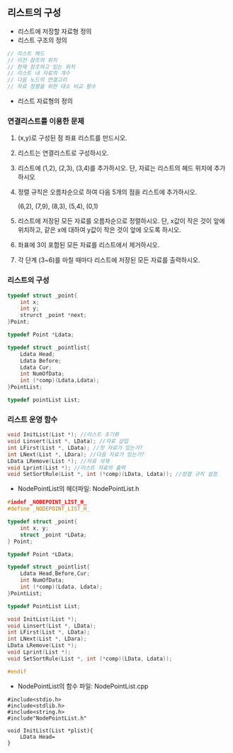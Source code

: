 ## 리스트의 구성

- 리스트에 저장할 자료형 정의
- 리스트 구조의 정의

```c
// 리스트 헤드
// 이전 참조의 위치
// 현재 참조하고 있는 위치
// 리스트 내 자료의 개수
// 다음 노드의 연결고리
// 자료 정렬을 위한 대소 비교 함수
```

- 리스트 자료형의 정의

### 연결리스트를 이용한 문제

1. (x,y)로 구성된 점 좌표 리스트를 만드시오.

2. 리스트는 연결리스트로 구성하시오.

3. 리스트에 (1,2), (2,3), (3,4)를 추가하시오. 단, 자료는 리스트의 헤드 위치에 추가하시오

4. 정렬 규칙은 오름차순으로 하여 다음 5개의 점을 리스트에 추가하시오.

   (6,2), (7,9), (8,3), (5,4), (0,1)

5. 리스트에 저장된 모든 자료를 오름차순으로 정렬하시오. 단, x값이 작은 것이 앞에 위치하고, 같은 x에 대하여 y값이 작은 것이 앞에 오도록 하시오.

6. 좌표에 3이 포함된 모든 자료를 리스트에서 제거하시오.

7. 각 단계 (3~6)를 마칠 때마다 리스트에 저장된 모든 자료를 출력하시오.

### 리스트의 구성

```c
typedef struct _point{
	int x;
	int y;
	strurct _point *next;
}Point;

typedef Point *Ldata;

typedef struct _pointlist{
	Ldata Head;
	Ldata Before;
	Ldata Cur;
	int NumOfData;
	int (*comp)(Ldata,Ldata);
}PointList;

typedef pointList List;
```

### 리스트 운영 함수

```c
void InitList(List *); //리스트 초기화
void Linsert(List *, LData); //자료 삽입
int LFirst(List *, LData); //첫 자료가 있는가?
int LNext(List *, LDara); //다음 자료가 있는가?
LData LRemove(List *); //자료 삭제
void Lprint(List *); //리스트 자료의 출력
void SetSortRule(List *, int (*comp)(LData, Ldata)); //정렬 규칙 설정
```

- NodePointList의 헤더파일: NodePointList.h

```c
#indef _NODEPOINT_LIST_H_
#define _NODEPOINT_LIST_H_

typedef struct _point{
	int x, y;
	struct _point *LData;
} Point;

typedef Point *LData;

typedef struct _pointlist{
	Ldata Head,Before,Cur;
	int NumOfData;
	int (*comp)(Ldata, Ldata);
}PointList;

typedef PointList List;

void InitList(List *);
void Linsert(List *, LData);
int LFirst(List *, LData);
int LNext(List *, LDara);
LData LRemove(List *);
void Lprint(List *);
void SetSortRule(List *, int (*comp)(LData, Ldata));

#endif
```

- NodePointList의 함수 파일: NodePointList.cpp

```
#include<stdio.h>
#include<stdlib.h>
#include<string.h>
#include"NodePointList.h"

void InitList(List *plist){
	LData Head=
}
```


